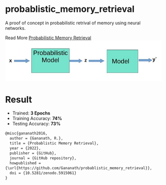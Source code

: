 # probablistic_memory_retrieval
A proof of concept in probabilistic retrival of memory using neural networks.

Read More [Probabilistic Memory Retrieval](https://gananath.github.io/prob_retrieval.html)
![Probabilistic Memory Retrieval](probabilistic_memory_retreival.jpg)

# Result
- Trained: **3 Epochs**
- Training Accuracy: **74%**
- Testing Accuracy: **73%**

```
@misc{gananath2016,
  author = {Gananath, R.},
  title = {Probablistic Memory Retrieval},
  year = {2022},
  publisher = {GitHub},
  journal = {GitHub repository},
  howpublished = {\url{https://github.com/Gananath/probablistic_memory_retrieval}},
  doi = {10.5281/zenodo.5915061}
}
```

